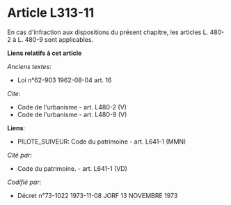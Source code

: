 # Article L313-11

En cas d'infraction aux dispositions du présent chapitre, les articles L. 480-2 à L. 480-9 sont applicables.

**Liens relatifs à cet article**

_Anciens textes_:

  - Loi n°62-903 1962-08-04 art. 16

_Cite_:

  - Code de l'urbanisme - art. L480-2 (V)
  - Code de l'urbanisme - art. L480-9 (V)

**Liens**:

  - PILOTE_SUIVEUR: Code du patrimoine - art. L641-1 (MMN)

_Cité par_:

  - Code du patrimoine. - art. L641-1 (VD)

_Codifié par_:

  - Décret n°73-1022 1973-11-08 JORF 13 NOVEMBRE 1973
